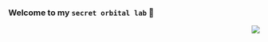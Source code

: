 ### Welcome to my `secret orbital lab` 🔭

<img align=right src='https://github.githubassets.com/images/mona-whisper.gif'/>
